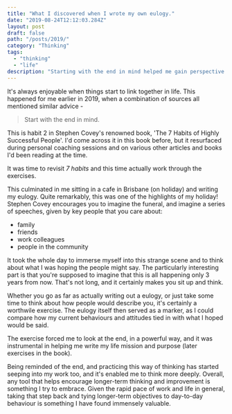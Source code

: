 ```yaml
---
title: "What I discovered when I wrote my own eulogy."
date: "2019-08-24T12:12:03.284Z"
layout: post
draft: false
path: "/posts/2019/"
category: "Thinking"
tags:
  - "thinking"
  - "life"
description: "Starting with the end in mind helped me gain perspective and start to find my purpose."
---
```


It's always enjoyable when things start to link together in life.  This happened for me earlier in 2019, when a combination of sources all mentioned similar advice - 

> Start with the end in mind.

This is habit 2 in Stephen Covey's renowned book, 'The 7 Habits of Highly Successful People'.  I'd come across it in this book before, but it resurfaced during personal coaching sessions and on various other articles and books I'd been reading at the time.

It was time to revisit *7 habits* and this time actually work through the exercises.  

This culminated in me sitting in a cafe in Brisbane (on holiday) and writing my eulogy.  Quite remarkably, this was one of the highlights of my holiday!  Stephen Covey encourages you to imagine the funeral, and imagine a series of speeches, given by key people that you care about: 
* family
* friends
* work colleagues
* people in the community

It took the whole day to immerse myself into this strange scene and to think about what I was hoping the people might say.  The particularly interesting part is that you're supposed to imagine that this is all happening only 3 years from now.  That's not long, and it certainly makes you sit up and think.

Whether you go as far as actually writing out a eulogy, or just take some time to think about how people would describe you, it's certainly a worthwile exercise.  The eulogy itself then served as a marker, as I could compare how my current behaviours and attitudes tied in with what I hoped would be said.  

The exercise forced me to look at the end, in a powerful way, and it was instrumental in helping me write my life mission and purpose (later exercises in the book).  

Being reminded of the end, and practicing this way of thinking has started seeping into my work too, and it's enabled me to think more deeply.  Overall, any tool that helps encourage longer-term thinking and improvement is something I try to embrace.  Given the rapid pace of work and life in general, taking that step back and tying longer-term objectives to day-to-day behaviour is something I have found immensely valuable.




